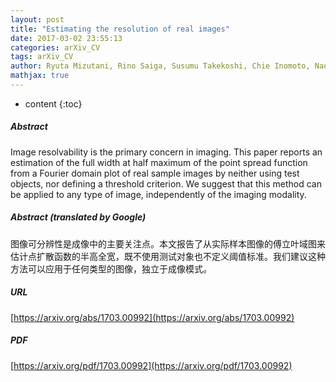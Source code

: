 ```yaml
---
layout: post
title: "Estimating the resolution of real images"
date: 2017-03-02 23:55:13
categories: arXiv_CV
tags: arXiv_CV
author: Ryuta Mizutani, Rino Saiga, Susumu Takekoshi, Chie Inomoto, Naoya Nakamura, Makoto Arai, Kenichi Oshima, Masanari Itokawa, Akihisa Takeuchi, Kentaro Uesugi, Yasuko Terada, Yoshio Suzuki
mathjax: true
---
```


* content
{:toc}

##### Abstract
Image resolvability is the primary concern in imaging. This paper reports an estimation of the full width at half maximum of the point spread function from a Fourier domain plot of real sample images by neither using test objects, nor defining a threshold criterion. We suggest that this method can be applied to any type of image, independently of the imaging modality.

##### Abstract (translated by Google)
图像可分辨性是成像中的主要关注点。本文报告了从实际样本图像的傅立叶域图来估计点扩散函数的半高全宽，既不使用测试对象也不定义阈值标准。我们建议这种方法可以应用于任何类型的图像，独立于成像模式。

##### URL
[https://arxiv.org/abs/1703.00992](https://arxiv.org/abs/1703.00992)

##### PDF
[https://arxiv.org/pdf/1703.00992](https://arxiv.org/pdf/1703.00992)

